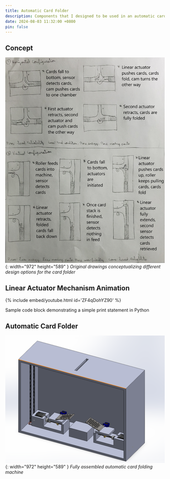 ```yaml
---
title: Automatic Card Folder
description: Components that I designed to be used in an automatic card folding machine commisioned by KeHE Distributors
date: 2024-08-03 11:32:00 +0800
pin: false
---
```


## Concept

![Desktop View](/assets/img/CardFolder/Concept.jpg){: width="972" height="589" }
_Original drawings conceptualizing different design options for the card folder_

## Linear Actuator Mechanism Animation

{% include embed/youtube.html id='ZF4qDohYZ90' %}
<p class="code-caption">Sample code block demonstrating a simple print statement in Python</p>

## Automatic Card Folder

![Desktop View](/assets/img/CardFolder/CardFolder.png){: width="972" height="589" }
_Fully assembled automatic card folding machine_
